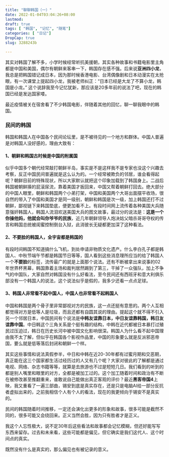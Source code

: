 ```yaml
---
title: "聊聊韩国（一）"
date: 2022-01-04T03:04:26+08:00
lastmod: 
draft: true
tags: [ "韩国", "记忆", "随笔"]
categories: [ "日记"]
DropCap: true
slug: 3288243b

---
```


其实对韩国了解不多，小学时候经常听抗美援朝，其实各种故事和书籍电影里主角都是中国和美国，偶尔有朝鲜来客串一下，韩国存在感不强。后来说**亚洲四小龙**，我总是把韩国错记成日本，因为那时候香港电影、台湾偶像剧和日本动漫实在太抢眼，有一次课堂上提起四小龙，我被老师纠正：“日本已经是大龙了不算小龙，韩国是小龙。” 这个说辞我至今记忆犹新，那应该是20多年前的说法了吧，现在的韩国已经是发达国家喽。

最近疫情被关在宿舍看了不少韩国电影，伴随着其他的回忆，聊一聊我眼中的韩国。

### 民间的韩国

韩国和韩国人在中国各个民间论坛里，是不被待见的一个地方和群体。中国人普遍是对韩国人没好感的，理由大致有：

#### 1、朝鲜和韩国古时候是中国的附属国

似乎中国多个朝代经常敲打朝鲜半岛，事实是不是这样我不是专家也没这个兴趣去考察，反正中国民间普遍就是这么认为的。一个经常被欺负的邻居，谁会看得起呢？朝鲜目前的特殊现状，所以大家默认就把这个印象加载到了韩国身上。二战后韩国被朝鲜揍的屁滚尿流，靠着美国才扳回来，中国又帮着朝鲜打回去。绝大部分的中国人眼里，朝鲜和韩国两个小弟打架，中国和美国两个大哥出面摆平收场，很自然的带入了中国和美国才是同一级别，朝鲜和韩国是次一级，加上韩国还打不过朝鲜，鄙视链下来韩国垫底，便更加看不上。有段时间网上流传着各种美国大兵随意强奸韩国人，韩国人流泪欢送美国大兵的图文故事，最过分的说法是：**这是一个你操他妈，他就会叫你爷爷的民族**，近几年朝鲜领导人炮决姑父暗杀哥哥夺权的传言和韩国总统被闺蜜控制倒台入狱，此消彼长无疑都更加深了这种看法。

#### 2、不要脸的韩国人，全宇宙都是韩国的

有段时间韩国不知道搞什么飞机，到处申请非物质文化遗产。什么李白孔子都是韩国人、中秋节端午节都是韩国节日等等，国人看到这些消息理所应当的给了韩国人一个**不要脸**的标签，流传最广的就是上面那个说法。还有不断被拿出来说事的02年世界杯黑幕，韩国靠着主场和裁判居然踢到了第三，干掉了一众强队，加上不争气的中国队，大家自然对韩国没有什么好看法，至今民间还有西班牙和意大利俱乐部没有一个韩国人的说法，这个说法似乎是假的，我多少还看一点点足球。

#### 3、韩国人非常看不起中国人，中国人也非常看不起韩国人

中国和韩国是两个骨子里非常鄙视对方的民族，这一点还挺有意思的。两个人互相都觉得对方是低等人是垃圾，而且还都有自圆其说的理由。提起这个就不得不引入另一个邻居日本，中国民间有个说法是**中韩友谊靠日本，中日友谊靠韩国，韩日友谊靠中国**。中日韩这个三角关系是个挺有趣的结构，中韩在近代都被日本暴打过殖民过压迫过，韩日在历史长河中被中国文化影响很深。韩国人为什么看不起中国理由我不太了解，但似乎在韩国各个影视作品里，中国的形象要么就是反派邪恶帝国，要么就是低等落后封闭和朝鲜一个样。

其实这些事情和说法真假参半，中日和中韩在近20-30年都有过蜜月期和交恶期，真正能在这三个国家都生活过经历过的人又有几个呢？大家对彼此的了解都是通过电视、网络、杂志书籍等等，就算是去旅游也不过是短短几日。我们看到的听到的都是别人嘴里和眼里的对方，全都是被加工过的。这个加工随着时间和政治有不断在被修改甚至推翻重来，谁敢说自己能做出真正客观的评价？最近**黑客帝国4**上映，我又重看了一遍三部曲，锡安到底是真实存在，还是只是电脑AI给一部分反抗者虚拟出来的，之前我相信个人有个人的看法，现在的我更倾向于锡安不是真实的。

民间的韩国随着时间推移，一定还会演化出更多的形象和故事，很多可能是截然不同的，很多可能又会绕回来。正义当然会胜，因为只有胜者才是正义。

我这个人忘性极大，说不定30年后这些看法和故事都会记忆模糊，但还好能写写东西来留存。过去和未来看，这些可能都是偏见，但它确实是我们这代人、这个时间点的真实。

既然没有什么是真实的，那么偏见也有被记录的意义。
